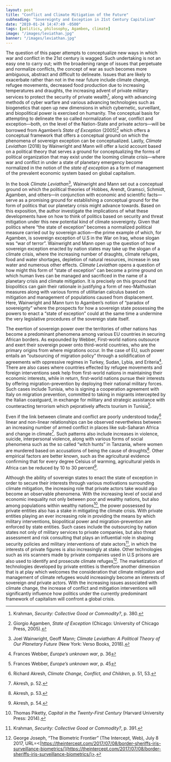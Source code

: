 ```yaml
---
layout: post
title: "Conflict and Climate Mitigation of the Future"
subheading: "Sovereignty and Exception in 21st Century Capitalism"
date: "2019-01-24 14:47:49 -0500"
tags: [politics, philosophy, Agamben, climate]
image: "/images/leviathan.jpg"
banner: "/images/leviathan.jpg"
---
```


The question of this paper attempts to conceptualize new ways in which war and conflict in the 21st century is wagged. Such undertaking is not an easy one to carry out; with the broadening range of issues that perpetuate and normalize conflicts, the concept of war as such becomes more ambiguous, abstract and difficult to delineate. Issues that are likely to exacerbate rather than not in the near future include climate change, refugee movements, decreased food production due to increasing temperatures and draughts, the increasing advent of private military services to protect the security of private wealth[^1], along with advancing methods of cyber warfare and various advancing technologies such as biogenetics that open up new dimensions in which cybernetic, surveillant, and biopolitical power is exercised on humanity. The conceptual basis for attempting to delineate the so called normalization of war, conflict and exception—both, on the level of the Nation-State and private actors—will be borrowed from Agamben’s *State of Exception* (2005)[^3] which offers a conceptual framework that offers a conceptual ground on which the phenomena of sovereign exception can be conceptualized. Lastly, *Climate Leviathan* (2018) by Wainwright and Mann will offer a lucid account based on a political theory that serves a ground for conceptualizing the forms of political organization that may exist under the looming climate crisis—where war and conflict in under a state of planetary emergency become normalized in the notion of the *state of exception* as a form of management of the prevalent economic system based on global capitalism.

In the book *Climate Leviathan*[^4], Wainwright and Mann set out a conceptual ground on which the political theories of Hobbes, Arendt, Gramsci, Schmidt, Agamben, and others—in conjunction with economic and scientific facts—serve as a promising ground for establishing a conceptual ground for the form of politics that our planetary crisis might advance towards. Based on this exposition, the author investigate the implications of what these developments have on how to think of politics based on security and threat mitigation under this new potential kind of climate sovereignty. Given that politics where “the state of exception” becomes a normalized political measure carried out by sovereign action—the prime example of which, for Agamben, is sovereign exception of U.S in the War on Iraq, whose slogan was “war of terror”. Wainwright and Mann open up the question of how sovereign exception enacted by nation states may take up the slogan of a climate crisis, where the increasing number of draughts, climate refuges, food and water shortages, depletion of natural resources, increase in sea water and numerous other effects. *Climate Leviathan* opens a question of how might this form of “state of exception” can become a prime ground on which human lives can be managed and sacrificed in the name of a planetary crisis and climate mitigation. It is precisely on this ground that biopolitics can gain their rationale in justifying a form of neo-Malthusian measures along with various forms of utilitarian calculus based on mitigation and management of populations caused from displacement. Here, Wainwright and Mann turn to Agamben’s notion of “paradox of sovereignty” where the prospects for how a sovereign state possessing the powers to enact a “state of exception” could at the same time a undermine the very legislative procedures of the sovereign state itself.

The exertion of sovereign power over the territories of other nations has become a predominant phenomena among various EU countries in securing African borders. As expounded by Webber, First-world nations outsource and exert their sovereign power onto third-world countries, who are the primary origins from where migrations occur. In the case of EU, such power entails an “outsourcing of migration policy” through a solidification of agreements with oppressive regimes in Turkey, Sudan, Lybia, and Eriteria[^6]. There are also cases where countries effected by refugee movements and foreign interventions seek help from first-world nations in maintaining their economic interests, while in return, first-world nations pursue their interests by offering migration-prevention by deploying their national military forces. Such cases include Tunisia, who is signing a cooperation agreement with Italy on migration prevention, committed to taking in migrants intercepted by the Italian coastguard, in exchange for military and strategic assistance with counteracting terrorism which pejoratively affects tourism in Tunisia[^7].

Even if the link between climate and conflict are poorly understood today[^8] linear and non-linear relationships can be observed nevertheless between an increasing number of armed conflict in places like sub-Saharan Africa and change in climate[^9]. Such patterns also include increases in violence, suicide, interpersonal violence, along with various forms of social phenomena such as the so called “witch hunts” in Tanzania, where women are murdered based on accusations of being the cause of droughts[^10]. Other empirical factors are better known, such as the agricultural evidence confirming that for every degree Celsius of warming, agricultural yields in Africa can be reduced by 10 to 30 percent[^11].

Although the ability of sovereign states to enact the state of exception in order to secure their interests through various motivations surrounding climate mitigation, the increasing role that private actors take would also become an observable phenomena. With the increasing level of social and economic inequality not only between poor and wealthy nations, but also among populations within wealthy nations[^12], the power possessed by private entities also has a stake in mitigating the climate crisis. With private entities playing an ever increasing role in providing the means by which military interventions, biopolitical power and migration-prevention are enforced by state entities. Such cases include the outsourcing by nation states not only of military services to private companies, but also threat assessment and risk consulting that plays an influential role in shaping security policies and military interventions of state actors[^13], in which the interests of private figures is also increasingly at stake. Other technologies such as iris scanners made by private companies used in U.S prisons are also used to identify and prosecute climate refuges[^5]. The marketization of technologies developed by private entities is therefore another dimension that is at play which welcomes the consideration that climate mitigation and management of climate refugees would increasingly become an interests of sovereign *and* private actors. With the increasing issues associated with climate change, the increase of conflict and mitigation interventions will significantly influence how politics under the currently predominant framework of capitalism will confront a global crisis.


[^1]: Krahman, *Security: Collective Good or Commodity?*, p. 380.
[^2]: Slavoj Žižek, “If we want to survive on this planet, we need to abandon the cause of the nation state”, *New Statesman*, 3 Dec. 2018. URL= <[https://www.newstatesman.com/politics/staggers/2018/12/if-we-want-survive-planet-we-need-abandon-cause-nation-state](https://www.newstatesman.com/politics/staggers/2018/12/if-we-want-survive-planet-we-need-abandon-cause-nation-state)>
[^3]: Giorgio Agamben, *State of Exception* (Chicago: University of Chicago Press, 2005).
[^4]: Joel Wainwright, Geoff Mann; *Climate Leviathan: A Political Theory of Our Planetary Future* (New York: Verso Books, 2018).
[^5]: George Joseph, “The Biometric Frontier” (The Intercept, Web), July 8 2017, URL=<[https://theintercept.com/2017/07/08/border-sheriffs-iris-surveillance-biometrics/](https://theintercept.com/2017/07/08/border-sheriffs-iris-surveillance-biometrics/)>.
[^6]: Frances Webber, *Europe’s unknown war*, p. 36
[^7]: Frances Webber, *Europe’s unknown war*, p. 45
[^8]: Richard Akresh, *Climate Change, Conflict, and Children*, p. 51, 53.
[^9]: Akresh, p. 52.
[^10]: Akresh, p. 53.
[^11]: Akresh, p. 54.
[^12]: 	Thomas Piketty, *Capital in the Twenty-First Century* (Harvard University Press: 2014).
[^13]: Krahman, *Security: Collective Good or Commodity?*, p. 391.
